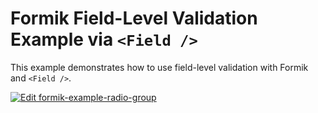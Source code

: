 # Formik Field-Level Validation Example via `<Field />`

This example demonstrates how to use field-level validation with Formik and `<Field />`.

[![Edit formik-example-radio-group](https://codesandbox.io/static/img/play-codesandbox.svg)](https://codesandbox.io/s/github/chmac14789/formik/tree/master/examples/radio-group?fontsize=14&hidenavigation=1&theme=dark)
